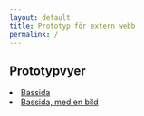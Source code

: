 ```yaml
---
layout: default
title: Prototyp för extern webb
permalink: /
---
```

<article class="body-copy">

<h1>Prototypvyer</h1>
<nav>
  <li><a href="/body-copy-1/">Bassida</a></li>
  <li><a href="/body-copy-2/">Bassida, med en bild</a></li>
</nav>
</article>
